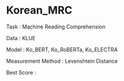 # Korean_MRC

Task : Machine Reading Comprehension

Data : KLUE

Model : Ko_BERT, Ko_RoBERTa, Ko_ELECTRA

Measurement Method : Levenshtein Distance

Best Score :

